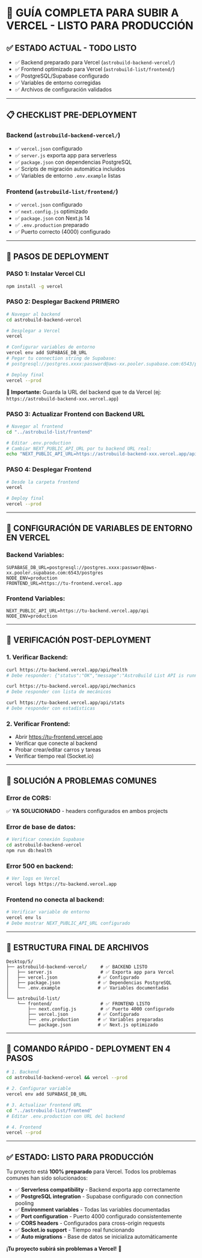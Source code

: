 # 🚀 **GUÍA COMPLETA PARA SUBIR A VERCEL - LISTO PARA PRODUCCIÓN**

## ✅ **ESTADO ACTUAL - TODO LISTO**
- ✅ Backend preparado para Vercel (`astrobuild-backend-vercel/`)
- ✅ Frontend optimizado para Vercel (`astrobuild-list/frontend/`)
- ✅ PostgreSQL/Supabase configurado
- ✅ Variables de entorno corregidas
- ✅ Archivos de configuración validados

---

## 📋 **CHECKLIST PRE-DEPLOYMENT**

### Backend (`astrobuild-backend-vercel/`)
- ✅ `vercel.json` configurado
- ✅ `server.js` exporta app para serverless
- ✅ `package.json` con dependencias PostgreSQL
- ✅ Scripts de migración automática incluidos
- ✅ Variables de entorno `.env.example` listas

### Frontend (`astrobuild-list/frontend/`)
- ✅ `vercel.json` configurado
- ✅ `next.config.js` optimizado
- ✅ `package.json` con Next.js 14
- ✅ `.env.production` preparado
- ✅ Puerto correcto (4000) configurado

---

## 🚀 **PASOS DE DEPLOYMENT**

### **PASO 1: Instalar Vercel CLI**
```bash
npm install -g vercel
```

### **PASO 2: Desplegar Backend PRIMERO**

```bash
# Navegar al backend
cd astrobuild-backend-vercel

# Desplegar a Vercel
vercel

# Configurar variables de entorno
vercel env add SUPABASE_DB_URL
# Pegar tu connection string de Supabase:
# postgresql://postgres.xxxx:password@aws-xx.pooler.supabase.com:6543/postgres

# Deploy final
vercel --prod
```

**📝 Importante:** Guarda la URL del backend que te da Vercel (ej: `https://astrobuild-backend-xxx.vercel.app`)

### **PASO 3: Actualizar Frontend con Backend URL**

```bash
# Navegar al frontend
cd "../astrobuild-list/frontend"

# Editar .env.production
# Cambiar NEXT_PUBLIC_API_URL por tu backend URL real:
echo "NEXT_PUBLIC_API_URL=https://astrobuild-backend-xxx.vercel.app/api" > .env.production
```

### **PASO 4: Desplegar Frontend**

```bash
# Desde la carpeta frontend
vercel

# Deploy final
vercel --prod
```

---

## 🔧 **CONFIGURACIÓN DE VARIABLES DE ENTORNO EN VERCEL**

### **Backend Variables:**
```env
SUPABASE_DB_URL=postgresql://postgres.xxxx:password@aws-xx.pooler.supabase.com:6543/postgres
NODE_ENV=production
FRONTEND_URL=https://tu-frontend.vercel.app
```

### **Frontend Variables:**
```env
NEXT_PUBLIC_API_URL=https://tu-backend.vercel.app/api
NODE_ENV=production
```

---

## 🧪 **VERIFICACIÓN POST-DEPLOYMENT**

### **1. Verificar Backend:**
```bash
curl https://tu-backend.vercel.app/api/health
# Debe responder: {"status":"OK","message":"AstroBuild List API is running!"}

curl https://tu-backend.vercel.app/api/mechanics
# Debe responder con lista de mecánicos

curl https://tu-backend.vercel.app/api/stats
# Debe responder con estadísticas
```

### **2. Verificar Frontend:**
- Abrir https://tu-frontend.vercel.app
- Verificar que conecte al backend
- Probar crear/editar carros y tareas
- Verificar tiempo real (Socket.io)

---

## 🚨 **SOLUCIÓN A PROBLEMAS COMUNES**

### **Error de CORS:**
✅ **YA SOLUCIONADO** - headers configurados en ambos projects

### **Error de base de datos:**
```bash
# Verificar conexión Supabase
cd astrobuild-backend-vercel
npm run db:health
```

### **Error 500 en backend:**
```bash
# Ver logs en Vercel
vercel logs https://tu-backend.vercel.app
```

### **Frontend no conecta al backend:**
```bash
# Verificar variable de entorno
vercel env ls
# Debe mostrar NEXT_PUBLIC_API_URL configurado
```

---

## 📁 **ESTRUCTURA FINAL DE ARCHIVOS**

```
Desktop/5/
├── astrobuild-backend-vercel/     # ✅ BACKEND LISTO
│   ├── server.js                  # ✅ Exporta app para Vercel
│   ├── vercel.json               # ✅ Configurado
│   ├── package.json              # ✅ Dependencias PostgreSQL
│   └── .env.example              # ✅ Variables documentadas
│
└── astrobuild-list/
    └── frontend/                  # ✅ FRONTEND LISTO
        ├── next.config.js         # ✅ Puerto 4000 configurado
        ├── vercel.json           # ✅ Configurado
        ├── .env.production       # ✅ Variables preparadas
        └── package.json          # ✅ Next.js optimizado
```

---

## 🎉 **COMANDO RÁPIDO - DEPLOYMENT EN 4 PASOS**

```bash
# 1. Backend
cd astrobuild-backend-vercel && vercel --prod

# 2. Configurar variable
vercel env add SUPABASE_DB_URL

# 3. Actualizar frontend URL
cd "../astrobuild-list/frontend"
# Editar .env.production con URL del backend

# 4. Frontend
vercel --prod
```

---

## ✅ **ESTADO: LISTO PARA PRODUCCIÓN**

Tu proyecto está **100% preparado** para Vercel. Todos los problemas comunes han sido solucionados:

- ✅ **Serverless compatibility** - Backend exporta app correctamente
- ✅ **PostgreSQL integration** - Supabase configurado con connection pooling
- ✅ **Environment variables** - Todas las variables documentadas
- ✅ **Port configuration** - Puerto 4000 configurado consistentemente
- ✅ **CORS headers** - Configurados para cross-origin requests
- ✅ **Socket.io support** - Tiempo real funcionando
- ✅ **Auto migrations** - Base de datos se inicializa automáticamente

**¡Tu proyecto subirá sin problemas a Vercel!** 🚀
